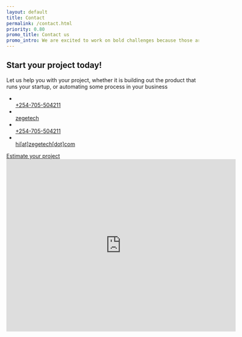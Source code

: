 ```yaml
---
layout: default
title: Contact
permalink: /contact.html
priority: 0.80
promo_title: Contact us
promo_intro: We are excited to work on bold challenges because those are usually the ones that matter the most in changing lives and livelihoods
---
```

<!-- ******Contact Section****** -->
<section class="contact-section section">
	<div class="container">
		<h2 class="title text-center">Start your project today!</h2>
		<p class="intro text-center">Let us help you with your project, whether it is building out the product that runs your startup, or automating some process in your business</p>
		<ul class="contact-info list-inline text-center">
			<li class="tel"><a href="tel:+254705504211"><span class="fs1" aria-hidden="true" data-icon="&#x77;"></span><br/>  +254-705-504211 </a></li>
			<li class="Skype"><a href="skype:zegetech"><span class="fs1" aria-hidden="true" data-icon="&#xe0a2;"></span><br/> zegetech </a></li>
			<li class="tel"><a href="whatsapp://send?phone=+254705504211&text=i would like to know more about how you can help me build my product"><span class="fs1 fa fa-whatsapp" aria-hidden="true"></span><br/> +254-705-504211 </a></li>
			<li class="email"><a href="mailto:hi[at]zegetech[dot]com"><span class="fs1" aria-hidden="true" data-icon="&#xe010;"></span><br/> hi[at]zegetech[dot]com </a></li>
		</ul>
		<div class="text-center col-md-12 col-sm-12 col-xs-12 form-group">
			<a id="get-estimate-btn" href="estimate.html" class="btn btn-lg  btn-cta btn-cta-primary wiggle-anim">Estimate your project</a>
		</div>
	</div><!--//container-->
</section><!--//contact-section-->
<!-- ******Map Section****** -->
<section class="map-section section">
	<div class="gmap-wrapper">
		<!--//You need to embed your own google map below-->
		<!--//Ref: https://support.google.com/maps/answer/144361?co=GENIE.Platform%3DDesktop&hl=en -->
		<iframe src="https://www.google.com/maps/embed?pb=!1m18!1m12!1m3!1d3988.7956961494247!2d36.75759511435492!3d-1.2972640360031578!2m3!1f0!2f0!3f0!3m2!1i1024!2i768!4f13.1!3m3!1m2!1s0x182f1a6b77b230bf%3A0x362d342aa8a77c3!2sRiara+Center!5e0!3m2!1sen!2ske!4v1539674385969" width="600" height="450" frameborder="0" style="border:0" allowfullscreen id="map-canvas" ></iframe>
	</div><!--//gmap-wrapper-->
</section><!--//map-section-->
